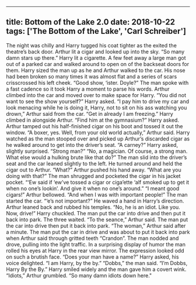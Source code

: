 
---
title: Bottom of the Lake 2.0
date: 2018-10-22
tags: ['The Bottom of the Lake', 'Carl Schreiber']
---

The night was chilly and Harry tugged his coat tighter as the exited the theatre’s back door. Arthur lit a cigar and looked up into the sky. “So many damn stars up there.” Harry lit a cigarette. A few feet away a large man got out of a parked car and walked around to open on of the backseat doors for them. Harry sized the man up as he and Arthur walked to the car. His nose had been broken so many times it was almost flat and a series of scars crisscrossed his left cheek. “Good show, ‘ister. Doyle?” The man spoke with a fast cadence so it took Harry a moment to parse his words. Arthur climbed into the car and moved over to make space for Harry. “You did not want to see the show yourself?” Harry asked. “I pay him to drive my car and look menacing while he is doing it, Harry, not to sit on his ass watching you drown,” Arthur said from the car. “Get in already I am freezing.” Harry climbed in alongside Arthur. “Find him at the gymnasium?” Harry asked. Arthur tamped out his half-finished cigar on his boot and tossed it out the window. “A boxer, yes. Well, from your old world actually,” Arthur said. Harry watched as the man stooped over and picked up Arthur’s discarded cigar as he walked around to get into the driver’s seat. “A carney?” Harry asked, slightly surprised. “Strong man?” “No, a magician. Of course, a strong man. What else would a hulking brute like that do?” The man slid into the driver’s seat and the car leaned slightly to the left. He turned around and held the cigar out to Arthur. “What?” Arthur pushed his hand away. “What are you doing with that?” The man shrugged and pocketed the cigar in his jacket pocket. “‘Ew said if ‘ew’ve tossed a cigar or ciga’ette ‘alf smoked up to get it when no one’s lookin’. And give it when no one’s around.” “I meant good cigars!” Arthur bellowed. “And when I was with important people!” The man started the car. “‘e’s not important?” He waved a hand in Harry’s direction. Arthur leaned back and rubbed his temples. “No, he is an idiot. Like you. Now, drive!” Harry chuckled. The man put the car into drive and then put it back into park. The three waited. “To the seance,” Arthur said. The man put the car into drive then put it back into park. “The woman,” Arthur said after a minute. The man put the car in drive and was about to put it back into park when Arthur said through gritted teeth “Crandon”. The man nodded and drove, pulling into the light traffic. In a surprising display of humor the man rolled his eyes at Harry in the rear view mirror. The expression looked odd on such a brutish face. “Does your man have a name?” Harry asked, his voice delighted. “I am Harry, by the by.” “Dobbs,” the man said. “I’m Dobbs, Harry By the By.” Harry smiled widely and the man gave him a covert wink. “Idiots,” Arthur grumbled. “So many damn idiots down here."

